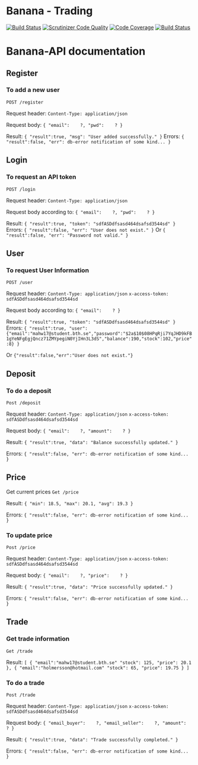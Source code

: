 Banana - Trading
========================================
[![Build Status](https://travis-ci.com/mahw17/ramverk2.svg?branch=master)](https://travis-ci.com/mahw17/ramverk2)
[![Scrutinizer Code Quality](https://scrutinizer-ci.com/g/mahw17/ramverk2/badges/quality-score.png?b=master)](https://scrutinizer-ci.com/g/mahw17/ramverk2/?branch=master)
[![Code Coverage](https://scrutinizer-ci.com/g/mahw17/ramverk2/badges/coverage.png?b=master)](https://scrutinizer-ci.com/g/mahw17/ramverk2/?branch=master)
[![Build Status](https://scrutinizer-ci.com/g/mahw17/ramverk2/badges/build.png?b=master)](https://scrutinizer-ci.com/g/mahw17/ramverk2/build-status/master)



# Banana-API documentation

## Register
### To add a new user
`POST /register`

Request header:
`Content-Type: application/json`

Request body:
`{
    "email":    ?,
    "pwd":    ?
}`

Result:
`{
    "result":true,
    "msg": "User added successfully."
}`
Errors:
`{
    "result":false,
    "err": db-error notification of some kind...
}`


## Login
### To request an API token
`POST /login`

Request header:
`Content-Type: application/json`

Request body according to:
`{
    "email":    ?,
    "pwd":    ?
}`

Result:
`{
    "result":true,
    "token": "sdfASDdfsasd464dsafsd3544sd"
}`
Errors:
`{
    "result":false,
    "err": "User does not exist."
}`
Or
`{
    "result":false,
    "err": "Password not valid."
}`


## User
### To request User Information
`POST /user`

Request header:
`Content-Type: application/json`
`x-access-token: sdfASDdfsasd464dsafsd3544sd`

Request body according to:
`{
    "email":    ?
}`

Result:
`{
    "result":true,
    "token": "sdfASDdfsasd464dsafsd3544sd"
}`
Errors:
`{
    "result":true, "user":{"email":"mahw17@student.bth.se","password":"$2a$10$08HPqRji7YqJHD9kFB1gYeNFgEgjQncz71ZMYpegiN0YjIHn3L3dS","balance":190,"stock":102,"price":8}
}`

Or
`{"result":false,"err":"User does not exist."}`


## Deposit
### To do a deposit
`Post /deposit`

Request header:
`Content-Type: application/json`
`x-access-token: sdfASDdfsasd464dsafsd3544sd`

Request body:
`{
    "email":    ?,
    "amount":    ?
}`

Result:
`{
    "result":true,
    "data": "Balance successfully updated."
}`

Errors:
`{
    "result":false,
    "err": db-error notification of some kind...
}`



## Price
Get current prices
`Get /price`

Result:
`{
    "min": 18.5,
    "max": 20.1,
    "avg": 19.3
}`

Errors:
`{
    "result":false,
    "err": db-error notification of some kind...
}`

### To update price
`Post /price`

Request header:
`Content-Type: application/json`
`x-access-token: sdfASDdfsasd464dsafsd3544sd`

Request body:
`{
    "email":    ?,
    "price":    ?
}`

Result:
`{
    "result":true,
    "data": "Price successfully updated."
}`

Errors:
`{
    "result":false,
    "err": db-error notification of some kind...
}`


## Trade
### Get trade information
`Get /trade`

Result:
`[
    {
        "email":"mahw17@student.bth.se"
        "stock": 125,
        "price": 20.1
    },
    {
        "email":"holmersson@hotmail.com"
        "stock": 65,
        "price": 19.75
    }
]`

### To do a trade
`Post /trade`

Request header:
`Content-Type: application/json`
`x-access-token: sdfASDdfsasd464dsafsd3544sd`

Request body:
`{
    "email_buyer":    ?,
    "email_seller":    ?,
    "amount":    ?
}`

Result:
`{
    "result":true,
    "data": "Trade successfully completed."
}`

Errors:
`{
    "result":false,
    "err": db-error notification of some kind...
}`
